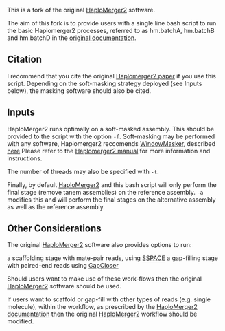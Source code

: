 This is a fork of the original [HaploMerger2](https://github.com/mapleforest/HaploMerger2 "Haplomerger2 - GitHub Repo") software.

The aim of this fork is to provide users with a single line bash script to run the basic Haplomerger2 processes, referred to as hm.batchA, hm.batchB and hm.batchD in the [original documentation](https://github.com/mapleforest/HaploMerger2/blob/master/manual.v3.4.pdf "Haplomerger2 User Manual").

## Citation
I recommend that you cite the original [Haplomerger2 paper](https://www.ncbi.nlm.nih.gov/pubmed/28407147 "Huang et al. 2017") if you use this script.
Depending on the soft-masking strategy deployed (see Inputs below), the masking software should also be cited.

## Inputs
HaploMerger2 runs optimally on a soft-masked assembly. This should be provided to the script with the option `-f`.
Soft-masking may be performed with any software, Haplomerger2 reccomends [WindowMasker](ftp://ftp.ncbi.nih.gov/toolbox/ncbi_tools++/CURRENT/ "WindowMasker: latest version"), described [here](https://www.ncbi.nlm.nih.gov/pubmed/16287941 "WindowMasker citation")
Please refer to the [Haplomerger2 manual](https://github.com/mapleforest/HaploMerger2/blob/master/manual.v3.4.pdf "Haplomerger2 User Manual") for more information and instructions.

The number of threads may also be specified with `-t`.

Finally, by default [HaploMerger2](https://github.com/mapleforest/HaploMerger2 "Haplomerger2 - GitHub Repo") and this bash script will only perform the final stage (remove tanem assemblies) on the reference assembly.
`-a` modifies this and will perform the final stages on the alternative assembly as well as the reference assembly.

## Other Considerations
The original [HaploMerger2](https://github.com/mapleforest/HaploMerger2 "Haplomerger2 - GitHub Repo") software also provides options to run: 

a scaffolding stage with mate-pair reads, using [SSPACE](https://academic.oup.com/bioinformatics/article/27/4/578/197626 "SSPACE citation")
a gap-filling stage with paired-end reads using [GapCloser](https://www.ncbi.nlm.nih.gov/pubmed/23587118 "SOAPdenovo2 citation")

Should users want to make use of these work-flows then the original [HaploMerger2](https://github.com/mapleforest/HaploMerger2 "Haplomerger2 - GitHub Repo") software should be used.

If users want to scaffold or gap-fill with other types of reads (e.g. single molecule), within the workflow, as prescribed by the [HaploMerger2 documentation](https://github.com/mapleforest/HaploMerger2/blob/master/manual.v3.4.pdf "Haplomerger2 User Manual") then the original [HaploMerger2](https://github.com/mapleforest/HaploMerger2 "Haplomerger2 - GitHub Repo") workflow should be modified.
